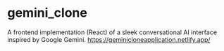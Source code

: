 # gemini_clone
A frontend implementation (React) of a sleek conversational AI interface inspired by Google Gemini.
https://geminicloneapplication.netlify.app/
